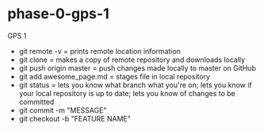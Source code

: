# phase-0-gps-1
GPS 1
* git remote -v = prints remote location information
* git clone <url> = makes a copy of remote repository and downloads locally
* git push origin master = push changes made locally to master on GitHub
* git add awesome_page.md = stages file in local repository
* git status = lets you know what branch what you're on; lets you know if your local repository is up to date; lets you know of changes to be committed
* git commit -m "MESSAGE"
* git checkout -b "FEATURE NAME"